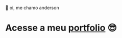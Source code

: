👋 oi, me chamo anderson

<h1>
  Acesse a meu <a href="https://portfolio-anderson-barra.vercel.app/" alt="">portfolio</a> 😎
</h1>
<!---
anderson-barra/anderson-barra is a ✨ special ✨ repository because its `README.md` (this file) appears on your GitHub profile.
You can click the Preview link to take a look at your changes.
--->
